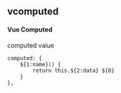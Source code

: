 ## vcomputed
#### Vue Computed
computed value
```
computed: {
	${1:name}() {
		return this.${2:data} ${0}
	}
},
```